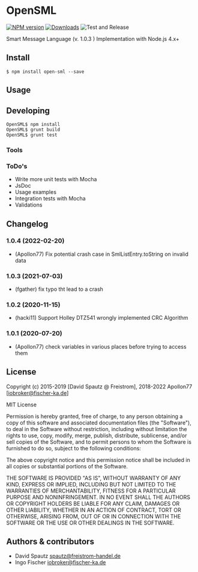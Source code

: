 # OpenSML

[![NPM version](http://img.shields.io/npm/v/open-sml.svg)](https://www.npmjs.com/package/open-sml)
[![Downloads](https://img.shields.io/npm/dm/open-sml.svg)](https://www.npmjs.com/package/open-sml)
![Test and Release](https://github.com/david-freistrom/OpenSML/workflows/Test%20and%20Release/badge.svg)

Smart Message Language (v. 1.0.3 ) Implementation with Node.js 4.x+

## Install

```
$ npm install open-sml --save
```

## Usage



## Developing

```
OpenSML$ npm install
OpenSML$ grunt build
OpenSML$ grunt test

```

### Tools

### ToDo's

* Write more unit tests with Mocha
* JsDoc
* Usage examples
* Integration tests with Mocha
* Validations

## Changelog

### 1.0.4 (2022-02-20)
* (Apollon77) Fix potential crash case in SmlListEntry.toString on invalid data

### 1.0.3 (2021-07-03)
* (fgather) fix typo tht lead to a crash

### 1.0.2 (2020-11-15)
* (hacki11) Support Holley DTZ541 wrongly implemented CRC Algorithm

### 1.0.1 (2020-07-20)
* (Apollon77) check variables in various places before trying to access them

## License

Copyright (c) 2015-2019 [David Spautz @ Freistrom], 2018-2022 Apollon77 [iobroker@fischer-ka.de]

MIT License

Permission is hereby granted, free of charge, to any person obtaining
a copy of this software and associated documentation files (the
"Software"), to deal in the Software without restriction, including
without limitation the rights to use, copy, modify, merge, publish,
distribute, sublicense, and/or sell copies of the Software, and to
permit persons to whom the Software is furnished to do so, subject to
the following conditions:

The above copyright notice and this permission notice shall be
included in all copies or substantial portions of the Software.

THE SOFTWARE IS PROVIDED "AS IS", WITHOUT WARRANTY OF ANY KIND,
EXPRESS OR IMPLIED, INCLUDING BUT NOT LIMITED TO THE WARRANTIES OF
MERCHANTABILITY, FITNESS FOR A PARTICULAR PURPOSE AND
NONINFRINGEMENT. IN NO EVENT SHALL THE AUTHORS OR COPYRIGHT HOLDERS BE
LIABLE FOR ANY CLAIM, DAMAGES OR OTHER LIABILITY, WHETHER IN AN ACTION
OF CONTRACT, TORT OR OTHERWISE, ARISING FROM, OUT OF OR IN CONNECTION
WITH THE SOFTWARE OR THE USE OR OTHER DEALINGS IN THE SOFTWARE.


## Authors & contributors

* David Spautz <spautz@freistrom-handel.de>
* Ingo Fischer <iobroker@fischer-ka.de>
